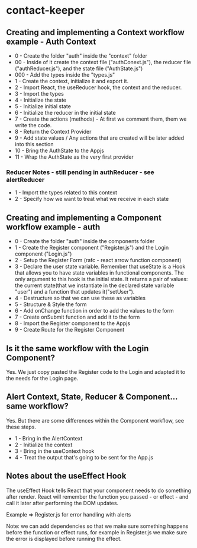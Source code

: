 # contact-keeper

## Creating and implementing a Context workflow example - Auth Context


- 0 - Create the folder "auth" inside the "context" folder
- 00 - Inside of it create the context file ("authConext.js"), the reducer file ("authReducer.js"), and the state file ("AuthState.js")
- 000 - Add the types inside the "types.js"
- 1 - Create the context, initialize it and export it.
- 2 - Import React, the useReducer hook,  the context and the reducer.
- 3 - Import the types
- 4 - Initialize the state
- 5 - Initialize initial state
- 6 - Initialize the reducer in the initial state
- 7 - Create the actions (methods) - At first we comment them, them we write the code.
- 8 - Return the Context Provider
- 9 - Add state values / Any actions that are created will be later added into this section
- 10 - Bring the AuthState to the Appjs
- 11 - Wrap the AuthState as the very first provider

### Reducer Notes - still pending in authReducer - see alertReducer
- 1 - Import the types related to this context
- 2 - Specify how we want to treat what we receive in each state


## Creating and implementing a Component workflow example - auth

- 0 - Create the folder "auth" inside the components folder
- 1 - Create the Register component ("Register.js") and the Login component ("Login.js")
- 2 - Setup the Register Form (rafc - react arrow function component)
- 3 - Declare the user state variable. Remember that useState is a Hook that allows you to have state variables in functional components. The only argument to this hook is the initial state. It returns a pair of values: the current state(that we instantiate in the declared state variable "user") and a function that updates it("setUser").
- 4 - Destructure so that we can use these as variables
- 5 - Structure & Style the form
- 6 - Add onChange function in order to add the values to the form
- 7 - Create onSubmit function and add it to the form
- 8 - Import the Register component to the Appjs
- 9 - Create Route for the Register Component 

## Is it the same workflow with the Login Component?
Yes. We just copy pasted the Register code to the Login and adapted it to the needs for the Login page.

## Alert Context, State, Reducer & Component... same workflow?
Yes. But there are some differences within the Component workflow, see these steps.

- 1 - Bring in the AlertContext
- 2 - Initialize the context
- 3 - Bring in the useContext hook
- 4 - Treat the output that's going to be sent for the App.js

## Notes about the useEffect Hook
The useEffect Hook tells React that your component needs to do something after render. React will remember the function you passed - or effect - and call it later after performing the DOM updates.

Example => Register.js for error handling with alerts

Note: we can add dependencies so that we make sure something happens before the function or effect runs, for example in Register.js we make sure the error is displayed before running the effect.

